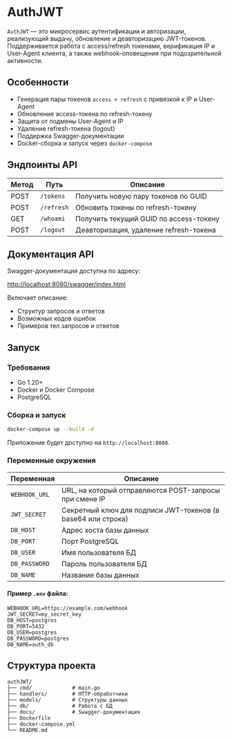 
# AuthJWT

`AuthJWT` — это микросервис аутентификации и авторизации, реализующий выдачу, обновление и деавторизацию JWT-токенов. Поддерживается работа с access/refresh токенами, верификация IP и User-Agent клиента, а также webhook-оповещения при подозрительной активности.

## Особенности

- Генерация пары токенов `access + refresh` с привязкой к IP и User-Agent
- Обновление access-токена по refresh-токену
- Защита от подмены User-Agent и IP
- Удаление refresh-токена (logout)
- Поддержка Swagger-документации
- Docker-сборка и запуск через `docker-compose`

## Эндпоинты API

| Метод | Путь       | Описание                                      |
|-------|------------|-----------------------------------------------|
| POST  | `/tokens`  | Получить новую пару токенов по GUID          |
| POST  | `/refresh` | Обновить токены по refresh-токену            |
| GET   | `/whoami`  | Получить текущий GUID по access-токену       |
| POST  | `/logout`  | Деавторизация, удаление refresh-токена       |

## Документация API

Swagger-документация доступна по адресу:

[http://localhost:8080/swagger/index.html](http://localhost:8080/swagger/index.html)


Включает описание:
- Структур запросов и ответов
- Возможных кодов ошибок
- Примеров тел запросов и ответов

## Запуск

### Требования

- Go 1.20+
- Docker и Docker Compose
- PostgreSQL

### Сборка и запуск

```bash
docker-compose up --build -d
````

Приложение будет доступно на `http://localhost:8080`.

### Переменные окружения

| Переменная         | Описание                                                        |
|--------------------|-----------------------------------------------------------------|
| `WEBHOOK_URL`      | URL, на который отправляются POST-запросы при смене IP         |
| `JWT_SECRET`       | Секретный ключ для подписи JWT-токенов (в base64 или строка)   |
| `DB_HOST`          | Адрес хоста базы данных                                        |
| `DB_PORT`          | Порт PostgreSQL                                                |
| `DB_USER`          | Имя пользователя БД                                            |
| `DB_PASSWORD`      | Пароль пользователя БД                                         |
| `DB_NAME`          | Название базы данных                                           |

#### Пример `.env` файла:

```env
WEBHOOK_URL=https://example.com/webhook
JWT_SECRET=my_secret_key
DB_HOST=postgres
DB_PORT=5432
DB_USER=postgres
DB_PASSWORD=postgres
DB_NAME=auth_db
```

## Структура проекта

```
authJWT/
├── cmd/             # main.go
├── handlers/        # HTTP-обработчики
├── models/          # Структуры данных
├── db/              # Работа с БД
├── docs/            # Swagger-документация
├── Dockerfile
├── docker-compose.yml
└── README.md
```

